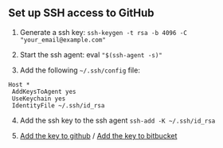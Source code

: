 ## Set up SSH access to GitHub

1. Generate a ssh key: `ssh-keygen -t rsa -b 4096 -C "your_email@example.com"`

2. Start the ssh agent: eval `"$(ssh-agent -s)"`

3. Add the following `~/.ssh/config` file:

```
Host *
 AddKeysToAgent yes
 UseKeychain yes
 IdentityFile ~/.ssh/id_rsa
```

4. Add the ssh key to the ssh agent `ssh-add -K ~/.ssh/id_rsa`

5. [Add the key to github](https://github.com/settings/keys) / [Add the key to bitbucket](https://bitbucket.org/account/user/Emigre/ssh-keys/)

